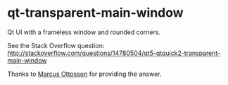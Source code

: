 qt-transparent-main-window
==========================

Qt UI with a frameless window and rounded corners.

See the Stack Overflow question: http://stackoverflow.com/questions/14780504/qt5-qtquick2-transparent-main-window

Thanks to [Marcus Ottosson](http://stackoverflow.com/users/478949/marcus-ottosson) for providing the answer.
